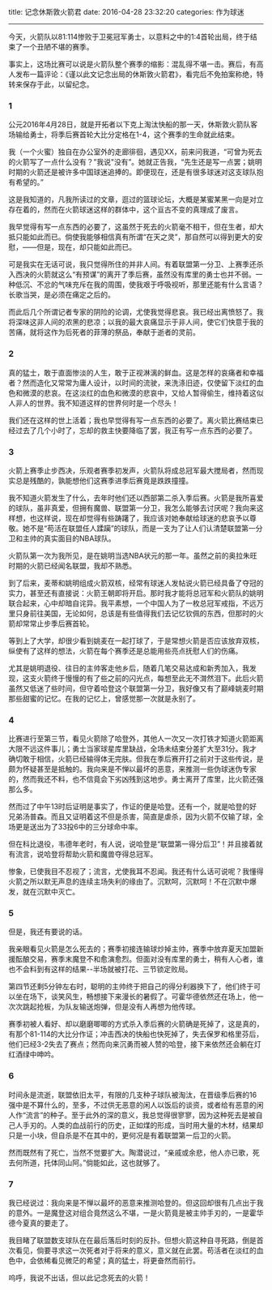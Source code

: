 title: 记念休斯敦火箭君
date: 2016-04-28 23:32:20
categories: 作为球迷

---

今天，火箭队以81:114惨败于卫冕冠军勇士，以意料之中的1:4首轮出局，终于结束了一个丑陋不堪的赛季。

<!--more-->

事实上，这场比赛可以说是火箭队整个赛季的缩影：混乱得不堪一击。赛后，有高人发布一篇评论：《谨以此文记念出局的休斯敦火箭君》，看完后不免拍案称绝，特转来保存于此，以留纪念。

### 1

公元2016年4月28日，就是开拓者以下克上淘汰快船的那一天，休斯敦火箭队客场输给勇士，将季后赛首轮大比分定格在1-4，这个赛季的生命就此结束。

我（一个火蜜）独自在办公室外的走廊徘徊，遇见XX，前来问我道，“可曾为死去的火箭写了一点什么没有？”我说"没有”。她就正告我，“先生还是写一点罢；姚明时期的火箭还是被许多中国球迷追捧的。即便现在，还是有很多球迷对这支球队抱有希望的。”


这是我知道的，凡我所读过的文章，逛过的篮球论坛，大概是某蜜某黑一向是对立存在着的，然而在火箭球迷这样的群体中，这个亘古不变的真理成了废言。


我早觉得有写一点东西的必要了，这虽然于死去的火箭毫不相干，但在生者，却大抵只能如此而已。倘使我能够相信真有所谓“在天之灵”，那自然可以得到更大的安慰，——但是，现在，却只能如此而已。



可是我实在无话可说，我只觉得所住的并非人间。有着联盟第一分卫、上赛季还杀入西决的火箭就这么“有预谋”的离开了季后赛，虽然没有库里的勇士也并不弱。一种低沉、不忿的气味充斥在我的周围，使我艰于呼吸视听，那里还能有什么言语？长歌当哭，是必须在痛定之后的。


而此后几个所谓记者专家的阴险的论调，尤使我觉得悲哀。我已经出离愤怒了。我将深味这非人间的浓黑的悲凉；以我的最大哀痛显示于非人间，使它们快意于我的苦痛，就将这作为后死者的菲薄的祭品，奉献于逝者的灵前。


### 2

真的猛士，敢于直面惨淡的人生，敢于正视淋漓的鲜血。这是怎样的哀痛者和幸福者？然而造化又常常为庸人设计，以时间的流驶，来洗涤旧迹，仅使留下淡红的血色和微漠的悲哀。在这淡红的血色和微漠的悲哀中，又给人暂得偷生，维持着这似人非人的世界。我不知道这样的世界何时是一个尽头！



我们还在这样的世上活着；我也早觉得有写一点东西的必要了。离火箭比赛结束已经过去了几个小时了，忘却的救主快要降临了罢，我正有写一点东西的必要了。


### 3

火箭上赛季止步西决，乐观者赛季初发声，火箭队将成总冠军最大搅局者，然而现实总是残酷的，孰能想他们这赛季进季后赛竟是跌跌撞撞。



我不知道火箭发生了什么，去年时他们还以西部第二杀入季后赛。火箭是我所喜爱的球队，虽非真爱，但拥有魔兽、联盟第一分卫，我怎么能够去讨厌呢？我向来这样想，也这样说，现在却觉得有些踌躇了，我应该对她奉献给球迷的悲哀予以尊敬。她不是“苟活在联盟任人蹂躏”的球队，而是一支为了让人们认清楚联盟第一分卫和主帅的真实面目的NBA球队。


火箭队第一次为我所见，是在姚明当选NBA状元的那一年。虽然之前的奥拉朱旺时期的火箭已经闻名联盟，我却不熟悉。


到了后来，麦蒂和姚明组成火箭双核，经常有球迷人发帖说火箭已经具备了夺冠的实力，甚至还有直接说：火箭王朝即将开启。那时我才能将总冠军和火箭队的姚明联合起来，心中却暗自诧异。我平素想，一个中国人为了一枚总冠军戒指，不远万里只身前往美国，无论如何，总该是有些值得我们去记忆钦佩的东西，但那时的火箭却常常止步季后赛首轮。



等到上了大学，却很少看到姚麦在一起打球了，于是常想火箭是否应该放弃双核，纵使有了这样的想法，火箭在每个赛季还是总能用些亮点抚慰人们的伤痛。


尤其是姚明退役、往日的主帅客走他乡后，随着几笔交易达成和新秀加入，我发现，这支火箭终于慢慢的有了些之前的闪光点，每想至此无不潸然泪下。此后火箭虽然又低迷了些时间，但守着哈登这个联盟第一分卫，我好像又有了巅峰姚麦时期那些甜蜜的记忆。在我的记忆上，曾感觉那一次就是永别了。


### 4


比赛进行至第三节，看见火箭除了哈登外，其他人一次又一次打铁才知道火箭距离大限不远这件事儿；勇士当家球星库里缺战，全场未结束分差扩大至31分。我才确切敢于相信，火箭已经输得体无完肤。但我在季后赛开打之前对于这些传说，是颇为怀疑甚至是抵触的。我向来是不惮以最坏的恶意，来推测一些伪球迷伪专家的，然而我还不料，也不信竟会下劣凶残到这地步。勇士离开了库里，比火箭还强那么多。


然而过了中午13时后证明是事实了，作证的便是哈登。还有一个，就是哈登的好兄弟汤普森。而且又证明着这不但是杀害，简直是虐杀，因为火箭不仅输了球，全场更是送出为了33投6中的三分球命中率。


但在科比退役，韦德年老时，有人说，说哈登是“联盟第一得分后卫”！并且接着就有流言，说哈登将帮助火箭和魔兽夺得总冠军。



惨象，已使我目不忍视了；流言，尤使我耳不忍闻。我还有什么话可说呢？我懂得火箭之所以默无声息的连续主场失利的缘由了。沉默呵，沉默呵！不在沉默中爆发，就在沉默中灭亡。


### 5

但是，我还有要说的话。



我亲眼看见火箭是怎么死去的；赛季初接连输球炒掉主帅，赛季中放弃夏天加盟新援酝酿交易，赛季末魔登不和愈演愈烈。但面对没有库里的勇士，稍有人心者，谁也不会料到有这样的结果--半场就被打花、三节锁定败局。


第四节还剩5分钟左右时，聪明的主帅终于把自己的得分利器换下了，他们终于可以坐在场下，谈笑风生，畅想接下来漫长的暑假了。可霍华德依然还在场上，他一次次跳起抢板，为队友输送炮弹，但是没有人再想为他传球。



赛季初被人看好、却以磨磨唧唧的方式杀入季后赛的火箭确是死掉了，这是真的，有那个81-114的大比分作证；冲击西决的快船也快死掉了，失去保罗和格里芬后，他们已经3-2失去了赛点；然而向来沉勇而被人赞的哈登，接下来依然还会躺在灯红酒绿中呻吟。


### 6

时间永是流逝，联盟依旧太平，有限的几支种子球队被淘汰，在晋级季后赛的16强中是不算什么的，至多，不过供无恶意的闲人以饭后的谈资，或者给有恶意的闲人作“流言”的种子。至于此外的深的意义，我总觉得很寥寥，因为这种死去是被自己人手刃的。人类的血战前行的历史，正如煤的形成，当时用大量的木材，结果却只是一小块，但自杀是不在其中的，更何况是有着联盟第一后卫的火箭。



然而既然有了死亡，当然不觉要扩大。陶潜说过，“亲戚或余悲，他人亦已歌，死去何所道，托体同山阿。”倘能如此，这也就够了。


### 7

我已经说过：我向来是不惮以最坏的恶意来推测哈登的。但这回却很有几点出于我的意外。一是魔登这对组合竟然这么不堪，一是火箭竟是被主帅手刃的，一是霍华德今夏真的要走了。



我目睹了联盟数支球队在在最后落后时刻的反扑。但想火箭这种自寻死路，倒是首次看见，倘要寻求这一次死者对于将来的意义，意义就在此罢。苟活者在淡红的血色中，会依稀看见微茫的希望；真的猛士，将更奋然而前行。


呜呼，我说不出话，但以此记念死去的火箭！

